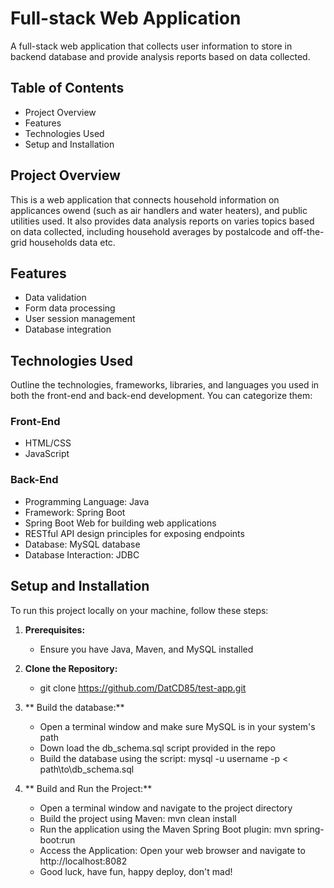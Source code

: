 # Full-stack Web Application

A full-stack web application that collects user information to store in backend database and provide analysis reports based on data collected.

## Table of Contents

- Project Overview
- Features
- Technologies Used
- Setup and Installation


## Project Overview

This is a web application that connects household information on applicances owend (such as air handlers and water heaters), and public utilities used. It also provides data analysis reports on varies topics based on data collected, including household averages by postalcode and off-the-grid households data etc.

## Features

- Data validation
- Form data processing
- User session management
- Database integration

## Technologies Used

Outline the technologies, frameworks, libraries, and languages you used in both the front-end and back-end development. You can categorize them:

### Front-End

- HTML/CSS
- JavaScript

### Back-End

- Programming Language: Java
- Framework: Spring Boot
- Spring Boot Web for building web applications
- RESTful API design principles for exposing endpoints
- Database: MySQL database
- Database Interaction: JDBC

## Setup and Installation
To run this project locally on your machine, follow these steps:

1. **Prerequisites:**
   - Ensure you have Java, Maven, and MySQL installed

2. **Clone the Repository:**
   - git clone https://github.com/DatCD85/test-app.git

3. ** Build the database:**
   - Open a terminal window and make sure MySQL is in your system's path
   - Down load the db_schema.sql script provided in the repo
   - Build the database using the script: mysql -u username -p < path\to\db_schema.sql

4. ** Build and Run the Project:**
   - Open a terminal window and navigate to the project directory
   - Build the project using Maven: mvn clean install
   - Run the application using the Maven Spring Boot plugin: mvn spring-boot:run
   - Access the Application: Open your web browser and navigate to http://localhost:8082
   - Good luck, have fun, happy deploy, don't mad!
